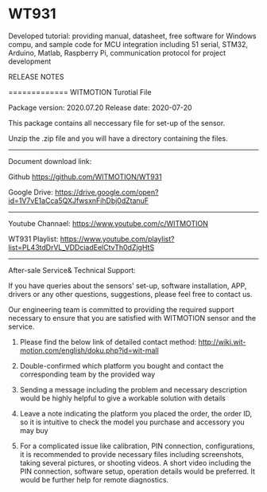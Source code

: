 # WT931
Developed tutorial: providing manual, datasheet, free software for Windows compu, and sample code for MCU integration including 51 serial, STM32, Arduino, Matlab, Raspberry Pi, communication protocol for project development

RELEASE NOTES

=============
WITMOTION Turotial File 

Package version: 2020.07.20
Release date:    2020-07-20

This package contains all neccessary file for set-up of the sensor. 

Unzip the .zip file and you will have a directory containing the files.

-----------

Document download link:

Github 
https://github.com/WITMOTION/WT931

Google Drive: 
https://drive.google.com/open?id=1V7vE1aCca5QXJfwsxnFihDbj0dZtanuF

-----------
Youtube Channael: 
https://www.youtube.com/c/WITMOTION

WT931 Playlist: 
https://www.youtube.com/playlist?list=PL43tdDrVL_VDDciadEelCtvTh0dZjgHtS

-----------
After-sale Service& Technical Support: 

If you have queries about the sensors' set-up, software installation, APP, drivers or any other questions, suggestions, please feel free to contact us.

Our engineering team is committed to providing the required support necessary to ensure that you are satisfied with WITMOTION sensor and the service.

1. Please find the below link of detailed contact method: 
http://wiki.wit-motion.com/english/doku.php?id=wit-mall

2. Double-confirmed which platform you bought and contact the corresponding team by the provided way

3. Sending a message including the problem and necessary description would be highly helpful to give a workable solution with details

4. Leave a note indicating the platform you placed the order, the order ID, so it is intuitive to check the model you purchase and accessory you may buy

5. For a complicated issue like calibration, PIN connection, configurations, it is recommended to provide necessary files including screenshots, 
taking several pictures, or shooting videos. A short video including the PIN connection, software setup, operation details would be preferred.
It would be further help for remote diagnostics.
